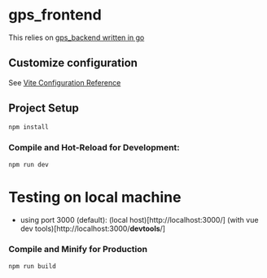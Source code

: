 # gps_frontend

This relies on [gps_backend written in go](https://github.com/etherbiswas/gps_backend_go)

## Customize configuration

See [Vite Configuration Reference](https://vite.dev/config/)

## Project Setup

```sh
npm install
```

### Compile and Hot-Reload for Development:

```sh
npm run dev
```
# Testing on local machine

- using port 3000 (default):
  (local host)[http://localhost:3000/]
  (with vue dev tools)[http://localhost:3000/__devtools__/]

### Compile and Minify for Production

```sh
npm run build
```
